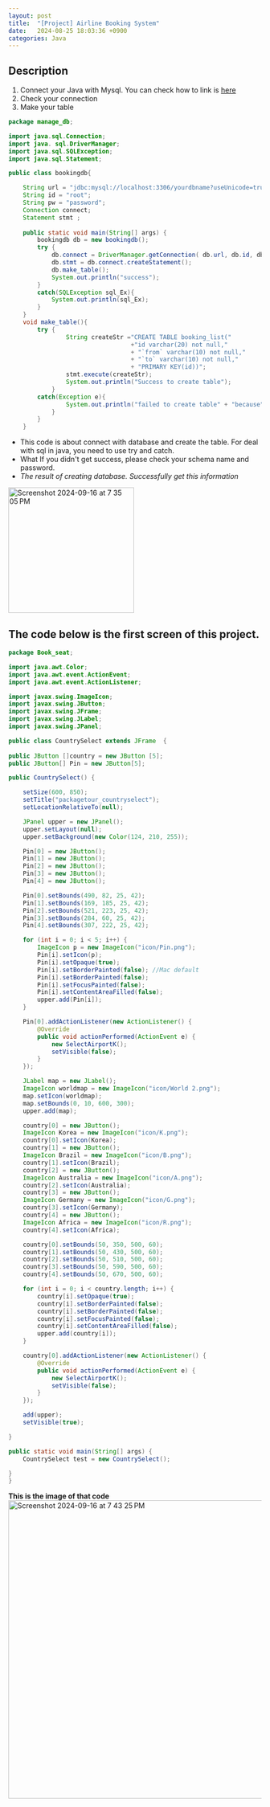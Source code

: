 ```yaml
---
layout: post
title:  "[Project] Airline Booking System"
date:   2024-08-25 18:03:36 +0900
categories: Java
---
```


## Description
1. Connect your Java with Mysql. You can check how to link is [here](https://s2se.github.io/posts/Mysql/)
2. Check your connection  
3. Make your table

```java
package manage_db;

import java.sql.Connection;
import java. sql.DriverManager;
import java.sql.SQLException;
import java.sql.Statement;

public class bookingdb{

	String url = "jdbc:mysql://localhost:3306/yourdbname?useUnicode=true&characterEncoding=UTF-8";
	String id = "root";
	String pw = "password";
	Connection connect;
	Statement stmt ;
	
	public static void main(String[] args) {
		bookingdb db = new bookingdb();
		try {
			db.connect = DriverManager.getConnection( db.url, db.id, db.pw);
			db.stmt = db.connect.createStatement();
			db.make_table();
			System.out.println("success");
		}
		catch(SQLException sql_Ex){
			System.out.println(sql_Ex);
		}
	}
	void make_table(){
		try {
				String createStr ="CREATE TABLE booking_list("
								  +"id varchar(20) not null," 
						          + "`from` varchar(10) not null," 
								  + "`to` varchar(10) not null,"
						          + "PRIMARY KEY(id))";
				stmt.execute(createStr);
				System.out.println("Success to create table");
			}
		catch(Exception e){
				System.out.println("failed to create table" + "because"+ e);
			}
		}
	}


```  
+ This code is about connect with database and create the table. For deal with sql in java, you need to use try and catch.
+ What If you didn't get success, please check your schema name and password.  
+ *The result of creating database. Successfully get this information*  

<img width="250" alt="Screenshot 2024-09-16 at 7 35 05 PM" src="https://github.com/user-attachments/assets/8a5a4dcf-e2f6-4638-95ea-7dbd1d3d37a2">  


## The code below is the first screen of this project.
```java
package Book_seat;

import java.awt.Color;
import java.awt.event.ActionEvent;
import java.awt.event.ActionListener;

import javax.swing.ImageIcon;
import javax.swing.JButton;
import javax.swing.JFrame;
import javax.swing.JLabel;
import javax.swing.JPanel;

public class CountrySelect extends JFrame  {	
	
public JButton []country = new JButton [5];
public JButton[] Pin = new JButton[5];

public CountrySelect() {

	setSize(600, 850);
	setTitle("packagetour_countryselect");
	setLocationRelativeTo(null);

	JPanel upper = new JPanel();
	upper.setLayout(null);
	upper.setBackground(new Color(124, 210, 255));

	Pin[0] = new JButton();
	Pin[1] = new JButton();
	Pin[2] = new JButton();
	Pin[3] = new JButton();
	Pin[4] = new JButton();

	Pin[0].setBounds(490, 82, 25, 42);
	Pin[1].setBounds(169, 185, 25, 42);
	Pin[2].setBounds(521, 223, 25, 42);
	Pin[3].setBounds(284, 60, 25, 42);
	Pin[4].setBounds(307, 222, 25, 42);

	for (int i = 0; i < 5; i++) {
		ImageIcon p = new ImageIcon("icon/Pin.png");
		Pin[i].setIcon(p);
		Pin[i].setOpaque(true);
		Pin[i].setBorderPainted(false); //Mac default
		Pin[i].setBorderPainted(false);
		Pin[i].setFocusPainted(false);
		Pin[i].setContentAreaFilled(false);
		upper.add(Pin[i]);
	}

	Pin[0].addActionListener(new ActionListener() {
		@Override
		public void actionPerformed(ActionEvent e) {
			new SelectAirportK();
			setVisible(false); 
		}
	});

	JLabel map = new JLabel();
	ImageIcon worldmap = new ImageIcon("icon/World 2.png");
	map.setIcon(worldmap);
	map.setBounds(0, 10, 600, 300);
	upper.add(map);

	country[0] = new JButton();
	ImageIcon Korea = new ImageIcon("icon/K.png");
	country[0].setIcon(Korea);
	country[1] = new JButton();
	ImageIcon Brazil = new ImageIcon("icon/B.png");
	country[1].setIcon(Brazil);
	country[2] = new JButton();
	ImageIcon Australia = new ImageIcon("icon/A.png");
	country[2].setIcon(Australia);
	country[3] = new JButton();
	ImageIcon Germany = new ImageIcon("icon/G.png");
	country[3].setIcon(Germany);
	country[4] = new JButton();
	ImageIcon Africa = new ImageIcon("icon/R.png");
	country[4].setIcon(Africa);

	country[0].setBounds(50, 350, 500, 60);
	country[1].setBounds(50, 430, 500, 60);
	country[2].setBounds(50, 510, 500, 60);
	country[3].setBounds(50, 590, 500, 60);
	country[4].setBounds(50, 670, 500, 60);

	for (int i = 0; i < country.length; i++) {
		country[i].setOpaque(true);
		country[i].setBorderPainted(false); 
		country[i].setBorderPainted(false);
		country[i].setFocusPainted(false);
		country[i].setContentAreaFilled(false);
		upper.add(country[i]);
	}

	country[0].addActionListener(new ActionListener() {
		@Override
		public void actionPerformed(ActionEvent e) {
			new SelectAirportK();
			setVisible(false);
		}
	});

	add(upper);
	setVisible(true);

}

public static void main(String[] args) {
	CountrySelect test = new CountrySelect();

}
}
```
**This is the image of that code**
<img width="594" alt="Screenshot 2024-09-16 at 7 43 25 PM" src="https://github.com/user-attachments/assets/b32c7ceb-c726-4d9c-8376-92b6a40bb8e1">
